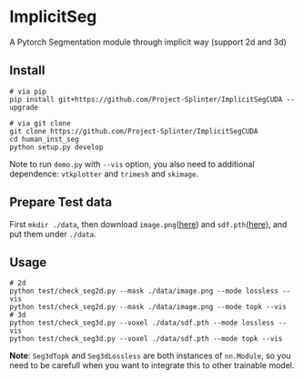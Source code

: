 # ImplicitSeg

A Pytorch Segmentation module through implicit way (support 2d and 3d)

## Install

```
# via pip
pip install git+https://github.com/Project-Splinter/ImplicitSegCUDA --upgrade

# via git clone
git clone https://github.com/Project-Splinter/ImplicitSegCUDA
cd human_inst_seg
python setup.py develop
```

Note to run `demo.py` with `--vis` option, you also need to additional dependence: `vtkplotter` and `trimesh` and `skimage`.


## Prepare Test data
First `mkdir ./data`, then download `image.png`([here](https://drive.google.com/file/d/1OhpoGcMuk5LVyZjCYd4DXyHg4yYjbbVP/view?usp=sharing)) and `sdf.pth`([here](https://drive.google.com/file/d/1YWoctFOpe8Murzf6TvPMvaa4lcMpt3eM/view?usp=sharing)), and put them under `./data`.

## Usage

```
# 2d
python test/check_seg2d.py --mask ./data/image.png --mode lossless --vis
python test/check_seg2d.py --mask ./data/image.png --mode topk --vis
# 3d
python test/check_seg3d.py --voxel ./data/sdf.pth --mode lossless --vis
python test/check_seg3d.py --voxel ./data/sdf.pth --mode topk --vis
```

**Note**: `Seg3dTopk` and `Seg3dLossless` are both instances of `nn.Module`, so you need to be carefull when you want to integrate this to other trainable model.